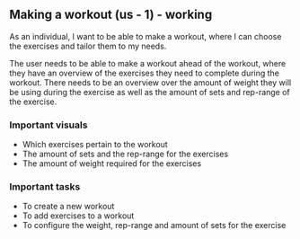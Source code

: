 ## Making a workout (us - 1) - working

As an individual, I want to be able to make a workout, where I can choose the exercises and tailor them to my needs.

The user needs to be able to make a workout ahead of the workout, where they have an overview of the exercises they need to complete during the workout. There needs to be an overview over the amount of weight they will be using during the exercise as well as the amount of sets and rep-range of the exercise.

### Important visuals

- Which exercises pertain to the workout
- The amount of sets and the rep-range for the exercises
- The amount of weight required for the exercises

### Important tasks

- To create a new workout
- To add exercises to a workout
- To configure the weight, rep-range and amount of sets for the exercise
